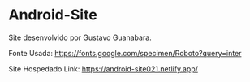 # Android-Site
Site desenvolvido por Gustavo Guanabara.

Fonte Usada:
https://fonts.google.com/specimen/Roboto?query=inter

Site Hospedado Link:
https://android-site021.netlify.app/